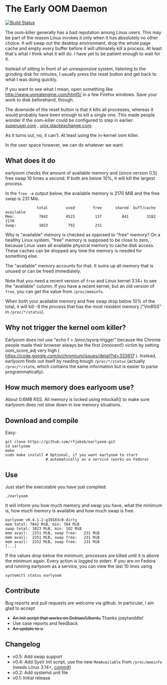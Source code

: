 The Early OOM Daemon
====================

[![Build Status](https://api.travis-ci.org/rfjakob/earlyoom.svg)](https://travis-ci.org/rfjakob/earlyoom)

The oom-killer generally has a bad reputation among Linux users. This may be
part of the reason Linux invokes it only when it has absolutely no other choice.
It will swap out the desktop environment, drop the whole page cache and empty
every buffer before it will ultimately kill a process. At least that's what I
think what it will do. I have yet to be patient enough to wait for it.

Instead of sitting in front of an unresponsive system, listening to the grinding
disk for minutes, I usually press the reset button and get back to what I was
doing quickly.

If you want to see what I mean, open something like
http://www.unrealengine.com/html5/
in a few Firefox windows. Save your work to disk beforehand, though.

The downside of the reset button is that it kills all processes, whereas it 
would probably have been enough to kill a single one. This made people wonder
if the oom-killer could be configured to step in earlier: [superuser.com][2]
, [unix.stackexchange.com][3].

As it turns out, no, it can't. At least using the in-kernel oom killer.

In the user space however, we can do whatever we want.

What does it do
---------------
earlyoom checks the amount of available memory and (since version 0.5)
free swap 10 times a second. If both are below 10%, it will kill the
largest process.

In the `free -m` output below, the available memory is 2170 MiB and
the free swap is 231 Mib.

                  total        used        free      shared  buff/cache   available
    Mem:           7842        4523         137         841        3182        2170
    Swap:          1023         792         231

Why is "available" memory is checked as opposed to "free" memory?
On a healthy Linux system, "free" memory is supposed to be close to zero,
because Linux uses all available physical memory to cache disk access.
These caches can be dropped any time the memory is needed for something
else.

The "available" memory accounts for that. It sums up all memory that
is unused or can be freed immediately.

Note that you need a recent version of
`free` and Linux kernel 3.14+ to see the "available" column. If you have
a recent kernel, but an old version of `free`, you can get the value
from `/proc/meminfo`.

When both your available memory and free swap drop below 10% of the total,
it will kill -9 the process that has the most resident memory
("VmRSS" in `/proc/*/status`).

Why not trigger the kernel oom killer?
--------------------------------------
Earlyoom does not use "echo f > /proc/sysrq-trigger" because the Chrome people made
their browser always be the first (innocent!) victim by setting oom_score_adj
very high ( https://code.google.com/p/chromium/issues/detail?id=333617 ).
Instead, earlyoom finds out itself by reading trough `/proc/*/status`
(actually `/proc/*/statm`, which contains the same information but is easier to
parse programmatically).

How much memory does earlyoom use?
----------------------------------
About 0.6MB RSS. All memory is locked using mlockall() to make sure
earlyoom does not slow down in low memory situations.

Download and compile
--------------------
Easy:

	git clone https://github.com/rfjakob/earlyoom.git
	cd earlyoom
	make
	sudo make install # Optional, if you want earlyoom to start
	                  # automatically as a service (works on Fedora)

Use
---
Just start the executable you have just compiled:

	./earlyoom

It will inform you how much memory and swap you have, what the minimum
is, how much memory is available and how much swap is free.

    earlyoom v0.4.1-2-g39183c0-dirty
    mem total: 7842 MiB, min: 784 MiB
    swap total: 1023 MiB, min: 102 MiB
    mem avail:  2251 MiB, swap free:   231 MiB
    mem avail:  2251 MiB, swap free:   231 MiB
    mem avail:  2252 MiB, swap free:   231 MiB
	[...]

If the values drop below the minimum, processes are killed until it
is above the minimum again. Every action is logged to stderr. If you are on
Fedora and running earlyoom as a service, you can view the last 10 lines
using

	systemctl status earlyoom

Contribute
----------
Bug reports and pull requests are welcome via github. In particular, I am glad to
accept

* <del>An init script that works on Debian/Ubuntu</del> Thanks joeytwiddle!
* Use case reports and feedback
* <del>An update to u

Changelog
---------
* v0.5: Add swap support
* v0.4: Add SysV init script, use the new `MemAvailable` from `/proc/meminfo`
  (needs Linux 3.14+, [commit][4])
* v0.2: Add systemd unit file
* v0.1: Initial release

[1]: http://www.freelists.org/post/procps/library-properly-handle-memory-used-by-tmpfs
[2]: http://superuser.com/questions/406101/is-it-possible-to-make-the-oom-killer-intervent-earlier
[3]: http://unix.stackexchange.com/questions/38507/is-it-possible-to-trigger-oom-killer-on-forced-swapping
[4]: https://git.kernel.org/cgit/linux/kernel/git/torvalds/linux.git/commit/?id=34e431b0ae398fc54ea69ff85ec700722c9da773
